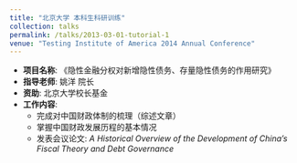 ```yaml
---
title: "北京大学 本科生科研训练"
collection: talks
permalink: /talks/2013-03-01-tutorial-1
venue: "Testing Institute of America 2014 Annual Conference"
---
```

- **项目名称**: 《隐性金融分权对新增隐性债务、存量隐性债务的作用研究》
- **指导老师**: 姚洋 院长
- **资助**: 北京大学校长基金
- **工作内容**:
  - 完成对中国财政体制的梳理（综述文章）
  - 掌握中国财政发展历程的基本情况
  - 发表会议论文: *A Historical Overview of the Development of China’s Fiscal Theory and Debt Governance*